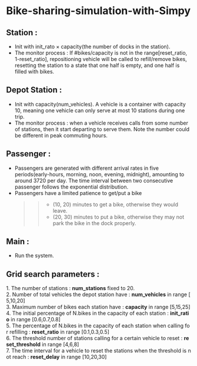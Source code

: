 # Bike-sharing-simulation-with-Simpy

## Station :

* Init with init_rato × capacity(the number of docks in the station). 
* The monitor process : If #bikes/capacity is not in the range[reset_ratio, 1-reset_ratio], repositioning vehicle will be called to refill/remove bikes, resetting the station to a state that one half is empty, and one half is filled with bikes.

## Depot Station :
* Init with capacity(num_vehicles). A vehicle is a container with capacity 10, meaning one vehicle can only serve at most 10 stations during one trip.
* The monitor process : when a vehicle receives calls from some number of stations,  then it start departing to serve them. Note the number could be different in peak commuting hours.

## Passenger :
* Passengers are generated with different arrival rates in five periods(early-hours, morning, noon, evening, midnight), amounting to around 3720 per day. The time interval between two consecutive passenger follows the exponential distribution.
* Passengers have a limited patience to get/put a bike
   >> * (10, 20) minutes to get a bike, otherwise they would leave.
   >> * (20, 30) minutes to put a bike, otherwise they may not park the bike in the dock properly.

## Main :
* Run the system.

## Grid search parameters :
1. The number of stations : **num_stations** fixed to 20.
2. Number of total vehicles the depot station have : **num_vehicles** in range [5,10,20]
3. Maximum number of bikes each station have : **capacity** in range [5,15,25]
4. The initial percentage of N.bikes in the capacity of each station : **init_ratio** in range [0.6,0.7,0.8]
5. The percentage of N.bikes in the capacity of each station when calling for refilling : **reset_ratio** in range [0.1,0.3,0.5]
6. The threshold number of stations calling for a certain vehicle to reset : **reset_threshold** in range [4,6,8]
7. The time interval for a vehicle to reset the stations when the threshold is not reach : **reset_delay** in range [10,20,30]
